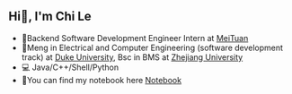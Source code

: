 ## Hi👋, I'm Chi Le
- 💼Backend Software Development Engineer Intern at [MeiTuan](https://www.meituan.com/)
- 🏫Meng in Electrical and Computer Engineering (software development track) at [Duke University](https://ece.duke.edu/), Bsc in BMS at [Zhejiang University](https://www.zju.edu.cn/)
- 💻 Java/C++/Shell/Python
- 📖You can find my notebook here [Notebook](charleschile.com)
